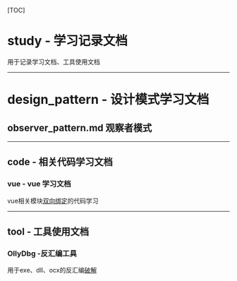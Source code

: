 [TOC]
# study - 学习记录文档

用于记录学习文档、工具使用文档

-------------------------------------------------------------
# design_pattern - 设计模式学习文档
## observer_pattern.md 观察者模式
--------------------------------------------------------------
## code - 相关代码学习文档

### vue - vue 学习文档
  vue相关模块[双向绑定](./code/vue/core_study.md)的代码学习


--------------------------------------------------------------
## tool - 工具使用文档
###  OllyDbg -反汇编工具
  用于exe、dll、ocx的反汇编[破解](./tool/OllyDbg/index.md)
